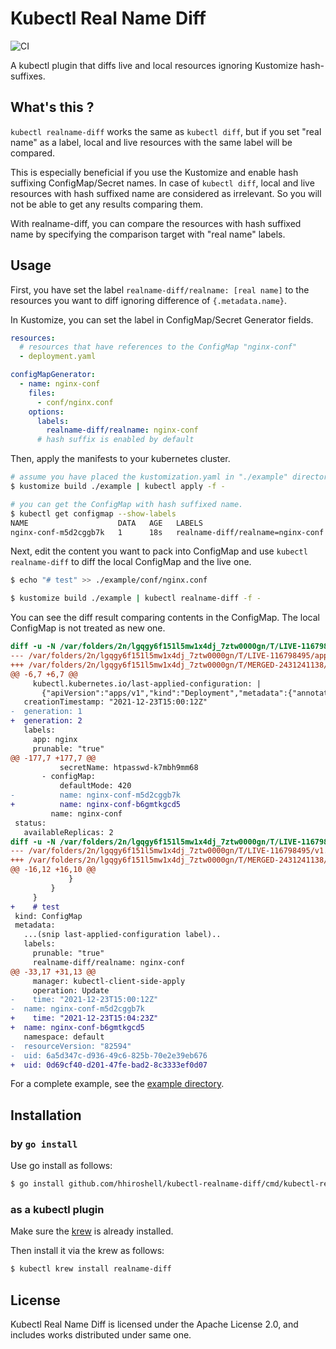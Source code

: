 # Kubectl Real Name Diff

![CI](https://github.com/hhiroshell/kubectl-realname-diff/actions/workflows/ci.yaml/badge.svg)

A kubectl plugin that diffs live and local resources ignoring Kustomize
hash-suffixes.

## What's this ?
`kubectl realname-diff` works the same as `kubectl diff`, but if you set "real
name" as a label, local and live resources with the same label will be
compared.

This is especially beneficial if you use the Kustomize and enable hash
suffixing ConfigMap/Secret names. In case of `kubectl diff`, local and live
resources with hash suffixed name are considered as irrelevant. So you will not
be able to get any results comparing them.

With realname-diff, you can compare the resources with hash suffixed name by
specifying the comparison target with "real name" labels.

## Usage
First, you have set the label `realname-diff/realname: [real name]` to the
resources you want to diff ignoring difference of `{.metadata.name}`.

In Kustomize, you can set the label in ConfigMap/Secret Generator fields.

```yaml
resources:
  # resources that have references to the ConfigMap "nginx-conf"
  - deployment.yaml

configMapGenerator:
  - name: nginx-conf
    files:
      - conf/nginx.conf
    options:
      labels:
        realname-diff/realname: nginx-conf
      # hash suffix is enabled by default
```

Then, apply the manifests to your kubernetes cluster.

```bash
# assume you have placed the kustomization.yaml in "./example" directory
$ kustomize build ./example | kubectl apply -f -

# you can get the ConfigMap with hash suffixed name.
$ kubectl get configmap --show-labels
NAME                    DATA   AGE   LABELS
nginx-conf-m5d2cggb7k   1      18s   realname-diff/realname=nginx-conf
```

Next, edit the content you want to pack into ConfigMap and use `kubectl realname-diff`
to diff the local ConfigMap and the live one.

```bash
$ echo "# test" >> ./example/conf/nginx.conf

$ kustomize build ./example | kubectl realname-diff -f -
```

You can see the diff result comparing contents in the ConfigMap. The local
ConfigMap is not treated as new one.

```diff
diff -u -N /var/folders/2n/lgqgy6f151l5mw1x4dj_7ztw0000gn/T/LIVE-116798495/apps.v1.Deployment.default.nginx /var/folders/2n/lgqgy6f151l5mw1x4dj_7ztw0000gn/T/MERGED-2431241138/apps.v1.Deployment.default.nginx
--- /var/folders/2n/lgqgy6f151l5mw1x4dj_7ztw0000gn/T/LIVE-116798495/apps.v1.Deployment.default.nginx	2021-12-24 00:04:23.000000000 +0900
+++ /var/folders/2n/lgqgy6f151l5mw1x4dj_7ztw0000gn/T/MERGED-2431241138/apps.v1.Deployment.default.nginx	2021-12-24 00:04:23.000000000 +0900
@@ -6,7 +6,7 @@
     kubectl.kubernetes.io/last-applied-configuration: |
       {"apiVersion":"apps/v1","kind":"Deployment","metadata":{"annotations":{},"labels":{"app":"nginx","prunable":"true"},"name":"nginx","namespace":"default"},"spec":{"replicas":2,"selector":{"matchLabels":{"app":"nginx","prunable":"true"}},"template":{"metadata":{"labels":{"app":"nginx","prunable":"true"}},"spec":{"containers":[{"image":"nginx:latest","name":"nginx","ports":[{"containerPort":80}],"volumeMounts":[{"mountPath":"/etc/nginx/htpasswd","name":"htpasswd","readOnly":true},{"mountPath":"/etc/nginx","name":"nginx-conf","readOnly":true}]}],"volumes":[{"name":"htpasswd","secret":{"secretName":"htpasswd-k7mbh9mm68"}},{"configMap":{"name":"nginx-conf-m5d2cggb7k"},"name":"nginx-conf"}]}}}}
   creationTimestamp: "2021-12-23T15:00:12Z"
-  generation: 1
+  generation: 2
   labels:
     app: nginx
     prunable: "true"
@@ -177,7 +177,7 @@
           secretName: htpasswd-k7mbh9mm68
       - configMap:
           defaultMode: 420
-          name: nginx-conf-m5d2cggb7k
+          name: nginx-conf-b6gmtkgcd5
         name: nginx-conf
 status:
   availableReplicas: 2
diff -u -N /var/folders/2n/lgqgy6f151l5mw1x4dj_7ztw0000gn/T/LIVE-116798495/v1.ConfigMap.default.nginx-conf-m5d2cggb7k /var/folders/2n/lgqgy6f151l5mw1x4dj_7ztw0000gn/T/MERGED-2431241138/v1.ConfigMap.default.nginx-conf-m5d2cggb7k
--- /var/folders/2n/lgqgy6f151l5mw1x4dj_7ztw0000gn/T/LIVE-116798495/v1.ConfigMap.default.nginx-conf-m5d2cggb7k	2021-12-24 00:04:23.000000000 +0900
+++ /var/folders/2n/lgqgy6f151l5mw1x4dj_7ztw0000gn/T/MERGED-2431241138/v1.ConfigMap.default.nginx-conf-m5d2cggb7k	2021-12-24 00:04:23.000000000 +0900
@@ -16,12 +16,10 @@
             }
         }
     }
+    # test
 kind: ConfigMap
 metadata:
   ...(snip last-applied-configuration label)..
   labels:
     prunable: "true"
     realname-diff/realname: nginx-conf
@@ -33,17 +31,13 @@
     manager: kubectl-client-side-apply
     operation: Update
-    time: "2021-12-23T15:00:12Z"
-  name: nginx-conf-m5d2cggb7k
+    time: "2021-12-23T15:04:23Z"
+  name: nginx-conf-b6gmtkgcd5
   namespace: default
-  resourceVersion: "82594"
-  uid: 6a5d347c-d936-49c6-825b-70e2e39eb676
+  uid: 0d69cf40-d201-47fe-bad2-8c3333ef0d07
```

For a complete example, see the [example directory](./example).

## Installation

### by `go install`
Use go install as follows:

```bash
$ go install github.com/hhiroshell/kubectl-realname-diff/cmd/kubectl-realname_diff@latest
```

### as a kubectl plugin
Make sure the [krew](https://github.com/kubernetes-sigs/krew) is already installed.

Then install it via the krew as follows:

```bash
$ kubectl krew install realname-diff
```

## License
Kubectl Real Name Diff is licensed under the Apache License 2.0, and includes
works distributed under same one.

